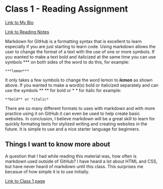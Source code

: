 # Class 1 - Reading Assignment

[Link to My Bio](https://github.com/darranholmes74)

[Link to Reading Notes](https://darranholmes74.github.io/reading-notes/)

Markdown for GitHub is a formatting syntax that is excellent to learn especially if you are just starting to learn code. Using markdown allows the user to change the format of a text with the use of one or more symbols.
If you wanted to make a text bold and italicized at the same time you can use symbols *** on both sides of the word to do this, for example:

```
***lemon***
```

It only takes a few symbols to change the word lemon to ***lemon*** as shown above. If you wanted to make a word(s) bold or italicized separately and can use the symbols ** ** for bold or * * for italic for example:

```
**bold** or *italic*
```

There are so many different formats to uses with markdown and with more practice using it on GitHub it can even be used to help create basic websites. In conclusion, I believe markdown will be a great skill to learn for quickly formating texts for stylized writing and creating websites in the future. It is simple to use and a nice starter language for beginners.

## Things I want to know more about

A question that I had while reading this material was, how often is markdown used outside of GitHub? I have heard a lot about HTML and CSS, but have never heard of markdown until this class. This surprises me becasue of how simple it is to use initially.

[Link to Class 1 page](https://darranholmes74.github.io/reading-notes/class1)

